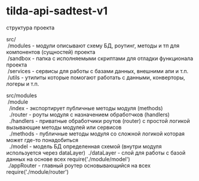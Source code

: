 # tilda-api-sadtest-v1

структура проекта

src/  
 /modules - модули описывают схему БД, роутинг, методы и тп для компонентов (сущностей) проекта  
 /sandbox - папка с исполняемыми скриптами для отладки функционала проекта  
 /services - сервисы для работы с базами данных, внешними апи и т.п.  
 /utils - утилиты которые помогают работать с данными, конверторы, логеры и т.п.  


src/modules  
 /module  
  /index - экспортирует публичные методы модуля (methods)  
  ./router - роуты модуля с назначением обработчков (handlers)  
  ./handlers - приватные обработчики роутов (router) с простой логикой вызывающие методы модулей или сервисов  
  ./methods - публичные методы модуля со сложной логикой которая может где-то понадобиться  
  ./model - модель БД определенная схемой (внутри модуля используется через dataLayer)
 ./dataLayer - слой для работы с базой данных на основе всех require('./module/model')  
 ./appRouter - главный роутер основывающийся на всех require('./module/router')  
